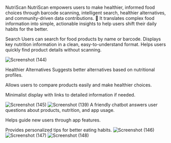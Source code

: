 NutriScan
NutriScan empowers users to make healthier, informed food choices through barcode scanning, intelligent search, healthier alternatives, and community-driven data contributions. 🌱
It translates complex food information into simple, actionable insights to help users shift their daily habits for the better.

Search
Users can search for food products by name or barcode.
Displays key nutrition information in a clean, easy-to-understand format.
Helps users quickly find product details without scanning.

![Screenshot (144)](https://github.com/user-attachments/assets/e32affbc-02b3-4877-8096-615d802a306d)

Healthier Alternatives
Suggests better alternatives based on nutritional profiles.

Allows users to compare products easily and make healthier choices.

Minimalist display with links to detailed information if needed.

![Screenshot (145)](https://github.com/user-attachments/assets/65d02888-d150-4e2d-a8c8-1b7fd8fbe94d)
![Screenshot (139)](https://github.com/user-attachments/assets/ed3f5d0f-da21-4c57-973f-9b4501edc917)
A friendly chatbot answers user questions about products, nutrition, and app usage.

Helps guide new users through app features.

Provides personalized tips for better eating habits.
![Screenshot (146)](https://github.com/user-attachments/assets/97220bcb-46df-4a1b-863f-5a301b28ef24)
![Screenshot (147)](https://github.com/user-attachments/assets/eeeebc28-2a36-45b2-8847-eec653c1678d)
![Screenshot (148)](https://github.com/user-attachments/assets/046317b5-38d1-459a-9f27-c5ea537d8f5d)
